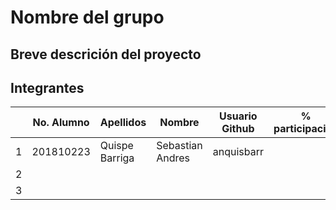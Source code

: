 # Nombre del grupo

## Breve descrición del proyecto

## Integrantes

|   | No. Alumno | Apellidos | Nombre | Usuario Github | % participación |
| --- | --- | --- | --- | --- | --- |
|  1 | 201810223 | Quispe Barriga | Sebastian Andres | anquisbarr |  |
|  2 |  |  |  |  |  |
|  3 |  |  |  |  |  |

